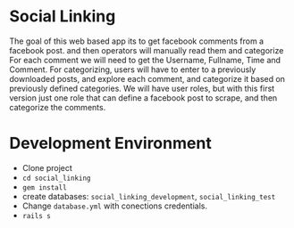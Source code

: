 # Social Linking

The goal of this web based app its to get facebook comments from a facebook post. and then operators will manually read them and categorize
For each comment we will need to get the Username, Fullname, Time and Comment.
For categorizing, users will have to enter to a previously downloaded posts, and explore each comment, and categorize it based on previously defined categories.
We will have user roles, but with this first version just one role that can define a facebook post to scrape, and then categorize the comments.

# Development Environment

- Clone project
- `cd social_linking`
- `gem install`
- create databases: `social_linking_development`, `social_linking_test`
- Change `database.yml` with conections credentials.
- `rails s`
